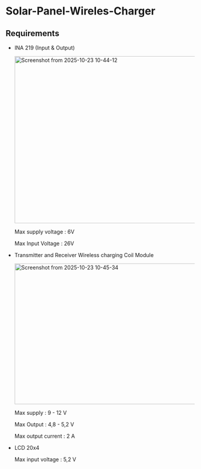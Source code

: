 # Solar-Panel-Wireles-Charger

## Requirements

- INA 219 (Input & Output)

  <img width="542" height="444" alt="Screenshot from 2025-10-23 10-44-12" src="https://github.com/user-attachments/assets/e860733b-cf8b-4ed3-b4c6-c8e3e4c64795" />

  
  Max supply voltage : 6V
  
  Max Input Voltage : 26V

- Transmitter and Receiver Wireless charging Coil Module

  <img width="617" height="374" alt="Screenshot from 2025-10-23 10-45-34" src="https://github.com/user-attachments/assets/52639ba7-0ee9-4f4c-afc7-3dd5bc77d395" />


  Max supply : 9 - 12 V
  
  Max Output : 4,8 - 5,2 V
  
  Max output current : 2 A

- LCD 20x4

  Max input voltage : 5,2 V
